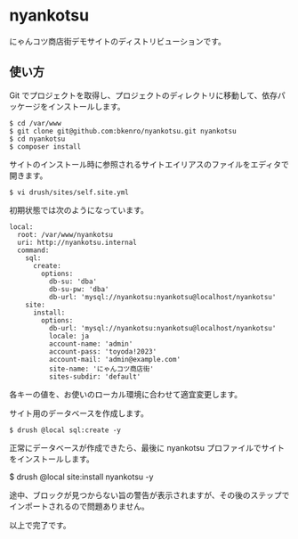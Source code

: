 # nyankotsu

にゃんコツ商店街デモサイトのディストリビューションです。

## 使い方

Git でプロジェクトを取得し、プロジェクトのディレクトリに移動して、依存パッケージをインストールします。

```
$ cd /var/www
$ git clone git@github.com:bkenro/nyankotsu.git nyankotsu
$ cd nyankotsu
$ composer install
```

サイトのインストール時に参照されるサイトエイリアスのファイルをエディタで開きます。

```
$ vi drush/sites/self.site.yml
```

初期状態では次のようになっています。

```
local:
  root: /var/www/nyankotsu
  uri: http://nyankotsu.internal
  command:
    sql:
      create:
        options:
          db-su: 'dba'
          db-su-pw: 'dba'
          db-url: 'mysql://nyankotsu:nyankotsu@localhost/nyankotsu'
    site:
      install:
        options:
          db-url: 'mysql://nyankotsu:nyankotsu@localhost/nyankotsu'
          locale: ja
          account-name: 'admin'
          account-pass: 'toyoda!2023'
          account-mail: 'admin@example.com'
          site-name: 'にゃんコツ商店街'
          sites-subdir: 'default'
```

各キーの値を、お使いのローカル環境に合わせて適宜変更します。

サイト用のデータベースを作成します。

```
$ drush @local sql:create -y
```
正常にデータベースが作成できたら、最後に nyankotsu プロファイルでサイトをインストールします。

$ drush @local site:install nyankotsu -y

途中、ブロックが見つからない旨の警告が表示されますが、その後のステップでインポートされるので問題ありません。

以上で完了です。
